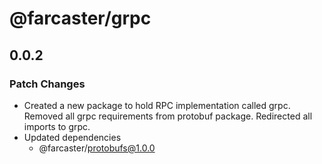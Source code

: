 # @farcaster/grpc

## 0.0.2

### Patch Changes

- Created a new package to hold RPC implementation called grpc. Removed all grpc requirements from protobuf package. Redirected all imports to grpc.
- Updated dependencies
  - @farcaster/protobufs@1.0.0
